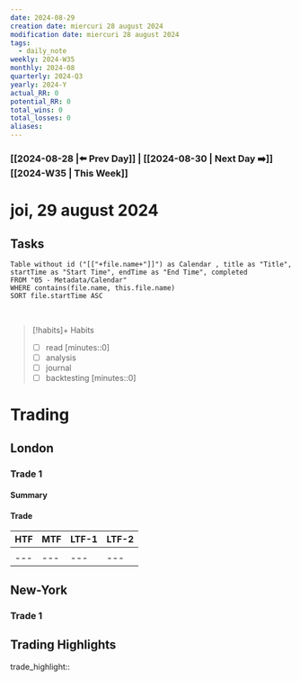 ```yaml
---
date: 2024-08-29
creation date: miercuri 28 august 2024
modification date: miercuri 28 august 2024
tags:
  - daily_note
weekly: 2024-W35
monthly: 2024-08
quarterly: 2024-Q3
yearly: 2024-Y
actual_RR: 0
potential_RR: 0
total_wins: 0
total_losses: 0
aliases:
---
```


### [[2024-08-28 |⬅️ Prev Day]] | [[2024-08-30 | Next Day ➡️]] [[2024-W35 | This Week]]

# joi, 29 august 2024



## Tasks
```dataview
Table without id ("[["+file.name+"]]") as Calendar , title as "Title", startTime as "Start Time", endTime as "End Time", completed
FROM "05 - Metadata/Calendar"
WHERE contains(file.name, this.file.name)
SORT file.startTime ASC
```
<br>

> [!habits]+ Habits
> - [ ] read [minutes::0]
> - [ ] analysis
> - [ ] journal
> - [ ] backtesting [minutes::0]



# Trading
## London 
### Trade 1
#### Summary

#### Trade
|   HTF  |MTF|LTF-1|LTF-2
| --- | --- |--- | --- |
|  ![]() |  ![]()   | ![]() | ![]() |
| --- | --- |--- | --- |

## New-York
### Trade 1

## Trading Highlights

trade_highlight:: 